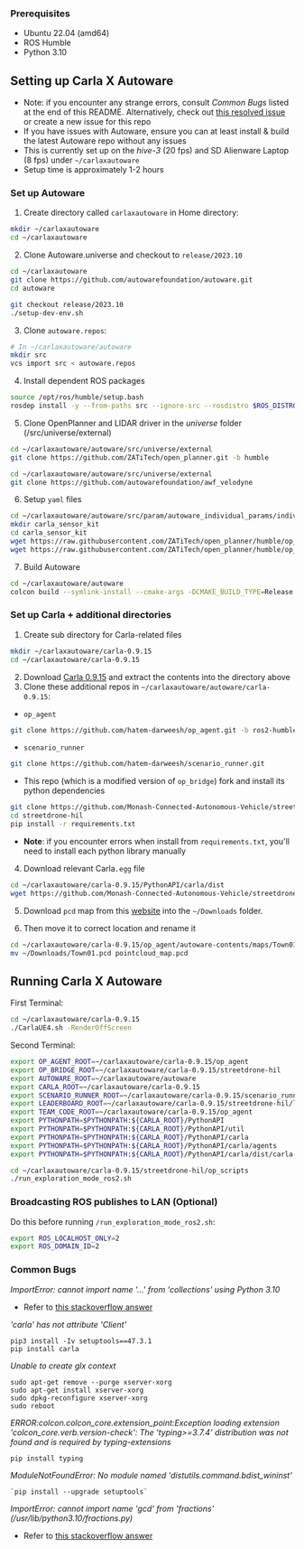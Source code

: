 ### Prerequisites
- Ubuntu 22.04 (amd64)
- ROS Humble
- Python 3.10

## Setting up Carla X Autoware
- Note: if you encounter any strange errors, consult *Common Bugs* listed at the end of this README. Alternatively, check out [this resolved issue](https://github.com/hatem-darweesh/op_bridge/issues/27) or create a new issue for this repo
- If you have issues with Autoware, ensure you can at least install & build the latest Autoware repo without any issues 
- This is currently set up on the *hive-3* (20 fps) and SD Alienware Laptop (8 fps) under `~/carlaxautoware` 
- Setup time is approximately 1-2 hours

### Set up Autoware
1. Create directory called `carlaxautoware` in Home directory:
```bash
mkdir ~/carlaxautoware
cd ~/carlaxautoware
```

2. Clone Autoware.universe and checkout to `release/2023.10`
```sh
cd ~/carlaxautoware
git clone https://github.com/autowarefoundation/autoware.git 
cd autoware
```

```sh
git checkout release/2023.10
./setup-dev-env.sh
```

3. Clone `autoware.repos`:
```sh
# In ~/carlaxautoware/autoware
mkdir src 
vcs import src < autoware.repos
```

4. Install dependent ROS packages 
```sh
source /opt/ros/humble/setup.bash
rosdep install -y --from-paths src --ignore-src --rosdistro $ROS_DISTRO
```

5. Clone OpenPlanner and LIDAR driver in the *universe* folder (/src/universe/external)
```sh
cd ~/carlaxautoware/autoware/src/universe/external
git clone https://github.com/ZATiTech/open_planner.git -b humble
```

```sh
cd ~/carlaxautoware/autoware/src/universe/external
git clone https://github.com/autowarefoundation/awf_velodyne
```

6. Setup `yaml` files
```sh
cd ~/carlaxautoware/autoware/src/param/autoware_individual_params/individual_params/config/default/
mkdir carla_sensor_kit
cd carla_sensor_kit
wget https://raw.githubusercontent.com/ZATiTech/open_planner/humble/op_carla_bridge/carla_sensor_kit_launch/carla_sensor_kit_description/config/sensor_kit_calibration.yaml
wget https://raw.githubusercontent.com/ZATiTech/open_planner/humble/op_carla_bridge/carla_sensor_kit_launch/carla_sensor_kit_description/config/sensors_calibration.yaml
```

7. Build Autoware
```sh
cd ~/carlaxautoware/autoware
colcon build --symlink-install --cmake-args -DCMAKE_BUILD_TYPE=Release
```

### Set up Carla + additional directories
1. Create sub directory for Carla-related files
```sh
mkdir ~/carlaxautoware/carla-0.9.15
cd ~/carlaxautoware/carla-0.9.15
```

2. Download [Carla 0.9.15](https://github.com/carla-simulator/carla/releases) and extract the contents into the directory above
3. Clone these additional repos in `~/carlaxautoware/autoware/carla-0.9.15`:
- `op_agent`
```sh
git clone https://github.com/hatem-darweesh/op_agent.git -b ros2-humble
```
  
- `scenario_runner`
```sh
git clone https://github.com/hatem-darweesh/scenario_runner.git
```

- This repo (which is a modified version of `op_bridge`) fork and install its python dependencies
```sh
git clone https://github.com/Monash-Connected-Autonomous-Vehicle/streetdrone-hil.git -b carla_autoware
cd streetdrone-hil
pip install -r requirements.txt
```
- **Note**: if you encounter errors when install from `requirements.txt`, you'll need to install each python library manually

4. Download relevant Carla`.egg` file
```sh
cd ~/carlaxautoware/carla-0.9.15/PythonAPI/carla/dist
wget https://github.com/Monash-Connected-Autonomous-Vehicle/streetdrone-hil/blob/carla_autoware/carla-0.9.15-py3.10-linux-x86_64.egg
```

5. Download `pcd` map from this [website](https://bitbucket.org/carla-simulator/autoware-contents/src/master/maps/point_cloud_maps/Town01.pcd) into the `~/Downloads` folder.

6. Then move it to correct location and rename it
```sh
cd ~/carlaxautoware/carla-0.9.15/op_agent/autoware-contents/maps/Town01/
mv ~/Downloads/Town01.pcd pointcloud_map.pcd
```

## Running Carla X Autoware
First Terminal:
```sh
cd ~/carlaxautoware/carla-0.9.15
./CarlaUE4.sh -RenderOffScreen
```

Second Terminal:
```sh
export OP_AGENT_ROOT=~/carlaxautoware/carla-0.9.15/op_agent
export OP_BRIDGE_ROOT=~/carlaxautoware/carla-0.9.15/streetdrone-hil
export AUTOWARE_ROOT=~/carlaxautoware/autoware
export CARLA_ROOT=~/carlaxautoware/carla-0.9.15
export SCENARIO_RUNNER_ROOT=~/carlaxautoware/carla-0.9.15/scenario_runner
export LEADERBOARD_ROOT=~/carlaxautoware/carla-0.9.15/streetdrone-hil/leaderboard
export TEAM_CODE_ROOT=~/carlaxautoware/carla-0.9.15/op_agent
export PYTHONPATH=$PYTHONPATH:${CARLA_ROOT}/PythonAPI
export PYTHONPATH=$PYTHONPATH:${CARLA_ROOT}/PythonAPI/util
export PYTHONPATH=$PYTHONPATH:${CARLA_ROOT}/PythonAPI/carla
export PYTHONPATH=$PYTHONPATH:${CARLA_ROOT}/PythonAPI/carla/agents
export PYTHONPATH=$PYTHONPATH:${CARLA_ROOT}/PythonAPI/carla/dist/carla-0.9.15-py3.10-linux-x86_64.egg
```

```sh
cd ~/carlaxautoware/carla-0.9.15/streetdrone-hil/op_scripts
./run_exploration_mode_ros2.sh
```

### Broadcasting ROS publishes to LAN (Optional)
Do this before running `/run_exploration_mode_ros2.sh`:

```sh
export ROS_LOCALHOST_ONLY=2
export ROS_DOMAIN_ID=2
```

### Common Bugs
*ImportError: cannot import name '...' from 'collections' using Python 3.10*
- Refer to [this stackoverflow answer](https://stackoverflow.com/questions/69381312/importerror-cannot-import-name-from-collections-using-python-3-10)


*'carla' has not attribute 'Client'*
```
pip3 install -Iv setuptools==47.3.1
pip install carla
```


*Unable to create glx context*   
```
sudo apt-get remove --purge xserver-xorg
sudo apt-get install xserver-xorg
sudo dpkg-reconfigure xserver-xorg
sudo reboot
```


*ERROR:colcon.colcon_core.extension_point:Exception loading extension 'colcon_core.verb.version-check': The 'typing>=3.7.4' distribution was not found and is required by typing-extensions*
```
pip install typing
```


*ModuleNotFoundError: No module named 'distutils.command.bdist_wininst'*
```
`pip install --upgrade setuptools`
```

*ImportError: cannot import name 'gcd' from 'fractions' (/usr/lib/python3.10/fractions.py)*
- Refer to [this stackoverflow answer](https://stackoverflow.com/questions/66174862/import-error-cant-import-name-gcd-from-fractions)
